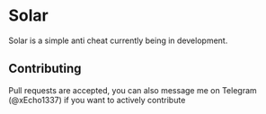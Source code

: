 # Solar

Solar is a simple anti cheat currently being in development.

## Contributing

Pull requests are accepted, you can also message me on Telegram (@xEcho1337) if you want to actively contribute
